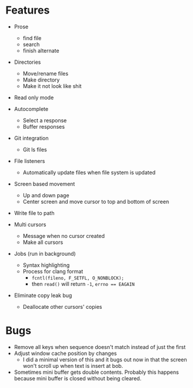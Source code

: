 # Features
* Prose
  - find file
  - search
  - finish alternate

* Directories
  - Move/rename files
  - Make directory
  - Make it not look like shit

* Read only mode

* Autocomplete
  - Select a response
  - Buffer responses

* Git integration
  - Git ls files

* File listeners
  - Automatically update files when file system is updated

* Screen based movement
  - Up and down page
  - Center screen and move cursor to top and bottom of screen

* Write file to path

* Multi cursors
  - Message when no cursor created
  - Make all cursors

* Jobs (run in background)
  - Syntax highlighting
  - Process for clang format
    + `fcntl(fileno, F_SETFL, O_NONBLOCK);`
    + then `read()` will return `-1`, `errno == EAGAIN`

* Eliminate copy leak bug
  - Deallocate other cursors' copies

# Bugs
* Remove all keys when sequence doesn't match instead of just the first
* Adjust window cache position by changes
  - I did a minimal version of this and it bugs out now in that the screen won't scroll up when text is insert at bob.
* Sometimes mini buffer gets double contents.  Probably this happens because mini buffer is closed without being cleared.
